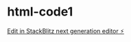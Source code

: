 # html-code1

[Edit in StackBlitz next generation editor ⚡️](https://stackblitz.com/~/github.com/ReddyGona/html-code1)
